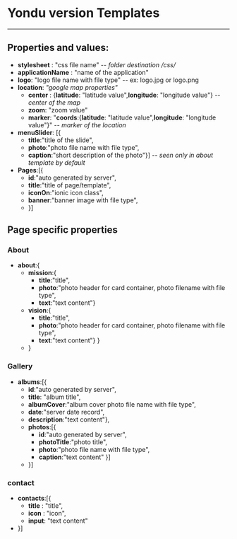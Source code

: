 # Yondu version Templates
------------------------------
## Properties and values:

  - **stylesheet** : "css file name" -- *folder destination /css/*
  - **applicationName** : "name of the application"
  - **logo**: "logo file name with file type"  -- ex: logo.jpg or logo.png
  - **location**: *"google map properties"*
    -   **center** : {**latitude**: "latitude value",**longitude**: "longitude value"} -- *center of the map*
    -   **zoom**: "zoom value"
    -   **marker**: "**coords**:{**latitude**: "latitude value",**longitude**: "longitude value"}" -- *marker of the location*
  - **menuSlider**: [{
    -   **title**:"title of the slide", 
    -   **photo**:"photo file name with file type", 
    -   **caption**:"short description of the photo"}] -- *seen only in about template by default*
  - **Pages**:[{
    - **id**:"auto generated by server",
    - **title**:"title of page/template",
    - **iconOn**:"ionic icon class",
    - **banner**:"banner image with file type",
    - }]
## Page specific properties ##
### About
- **about**:{
    -   **mission**:{
        - **title**:"title",
        - **photo**:"photo header for card container, photo filename with file type",
        - **text**:"text content"}
    - **vision**:{
        - **title**:"title",
        - **photo**:"photo header for card container, photo filename with file type",
        - **text**:"text content"} }
    - }

### Gallery

- **albums**:[{
    - **id**:"auto generated by server",
    - **title**: "album title",
    - **albumCover**:"album cover photo file name with file type",
    - **date**:"server date record",
    - **description**:"text content"},
    - **photos**:[{
        - **id**:"auto generated by server",
        - **photoTitle**:"photo title",
        - **photo**:"photo file name with file type",
        - **caption**:"text content" }]
    - }]
    
### contact

- **contacts**:[{
    - **title** : "title",
    - **icon** : "icon",
    - **input**: "text content"
- }]




